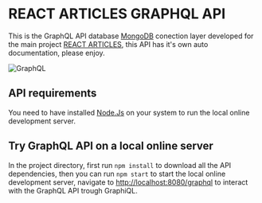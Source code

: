 # REACT ARTICLES GRAPHQL API

This is the GraphQL API database [MongoDB](https://www.mongodb.com/) conection layer developed for the main project [REACT ARTICLES](https://github.com/eduardohurtado/react-articles), this API has it's own auto documentation, please enjoy.

![GraphQL](https://live.staticflickr.com/65535/50433761867_e9438cd0ff_o.jpg)

## API requirements

You need to have installed [Node.Js](https://nodejs.org/en/) on your system to run the local online development server.

## Try GraphQL API on a local online server

In the project directory, first run `npm install` to download all the API dependencies, then you can run `npm start` to start the local online development server, navigate to [http://localhost:8080/graphql](http://localhost:8080/graphql) to interact with the GraphQL API trough GraphiQL.
